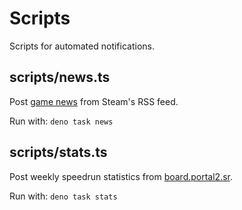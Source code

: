 # Scripts

Scripts for automated notifications.

## scripts/news.ts

Post [game news] from Steam's RSS feed.

Run with: `deno task news`

[game news]: https://store.steampowered.com/news

## scripts/stats.ts

Post weekly speedrun statistics from [board.portal2.sr].

Run with: `deno task stats`

[board.portal2.sr]: https://board.portal2.sr
